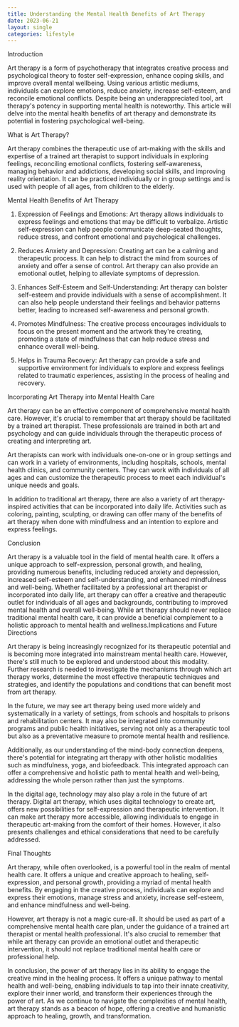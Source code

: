 ```yaml
---
title: Understanding the Mental Health Benefits of Art Therapy
date: 2023-06-21
layout: single
categories: lifestyle
---
```

Introduction

Art therapy is a form of psychotherapy that integrates creative process and psychological theory to foster self-expression, enhance coping skills, and improve overall mental wellbeing. Using various artistic mediums, individuals can explore emotions, reduce anxiety, increase self-esteem, and reconcile emotional conflicts. Despite being an underappreciated tool, art therapy's potency in supporting mental health is noteworthy. This article will delve into the mental health benefits of art therapy and demonstrate its potential in fostering psychological well-being.

What is Art Therapy?

Art therapy combines the therapeutic use of art-making with the skills and expertise of a trained art therapist to support individuals in exploring feelings, reconciling emotional conflicts, fostering self-awareness, managing behavior and addictions, developing social skills, and improving reality orientation. It can be practiced individually or in group settings and is used with people of all ages, from children to the elderly.

Mental Health Benefits of Art Therapy

1. Expression of Feelings and Emotions: Art therapy allows individuals to express feelings and emotions that may be difficult to verbalize. Artistic self-expression can help people communicate deep-seated thoughts, reduce stress, and confront emotional and psychological challenges.

2. Reduces Anxiety and Depression: Creating art can be a calming and therapeutic process. It can help to distract the mind from sources of anxiety and offer a sense of control. Art therapy can also provide an emotional outlet, helping to alleviate symptoms of depression.

3. Enhances Self-Esteem and Self-Understanding: Art therapy can bolster self-esteem and provide individuals with a sense of accomplishment. It can also help people understand their feelings and behavior patterns better, leading to increased self-awareness and personal growth.

4. Promotes Mindfulness: The creative process encourages individuals to focus on the present moment and the artwork they're creating, promoting a state of mindfulness that can help reduce stress and enhance overall well-being.

5. Helps in Trauma Recovery: Art therapy can provide a safe and supportive environment for individuals to explore and express feelings related to traumatic experiences, assisting in the process of healing and recovery.

Incorporating Art Therapy into Mental Health Care

Art therapy can be an effective component of comprehensive mental health care. However, it's crucial to remember that art therapy should be facilitated by a trained art therapist. These professionals are trained in both art and psychology and can guide individuals through the therapeutic process of creating and interpreting art.

Art therapists can work with individuals one-on-one or in group settings and can work in a variety of environments, including hospitals, schools, mental health clinics, and community centers. They can work with individuals of all ages and can customize the therapeutic process to meet each individual's unique needs and goals.

In addition to traditional art therapy, there are also a variety of art therapy-inspired activities that can be incorporated into daily life. Activities such as coloring, painting, sculpting, or drawing can offer many of the benefits of art therapy when done with mindfulness and an intention to explore and express feelings.

Conclusion

Art therapy is a valuable tool in the field of mental health care. It offers a unique approach to self-expression, personal growth, and healing, providing numerous benefits, including reduced anxiety and depression, increased self-esteem and self-understanding, and enhanced mindfulness and well-being. Whether facilitated by a professional art therapist or incorporated into daily life, art therapy can offer a creative and therapeutic outlet for individuals of all ages and backgrounds, contributing to improved mental health and overall well-being. While art therapy should never replace traditional mental health care, it can provide a beneficial complement to a holistic approach to mental health and wellness.Implications and Future Directions

Art therapy is being increasingly recognized for its therapeutic potential and is becoming more integrated into mainstream mental health care. However, there's still much to be explored and understood about this modality. Further research is needed to investigate the mechanisms through which art therapy works, determine the most effective therapeutic techniques and strategies, and identify the populations and conditions that can benefit most from art therapy.

In the future, we may see art therapy being used more widely and systematically in a variety of settings, from schools and hospitals to prisons and rehabilitation centers. It may also be integrated into community programs and public health initiatives, serving not only as a therapeutic tool but also as a preventative measure to promote mental health and resilience.

Additionally, as our understanding of the mind-body connection deepens, there's potential for integrating art therapy with other holistic modalities such as mindfulness, yoga, and biofeedback. This integrated approach can offer a comprehensive and holistic path to mental health and well-being, addressing the whole person rather than just the symptoms.

In the digital age, technology may also play a role in the future of art therapy. Digital art therapy, which uses digital technology to create art, offers new possibilities for self-expression and therapeutic intervention. It can make art therapy more accessible, allowing individuals to engage in therapeutic art-making from the comfort of their homes. However, it also presents challenges and ethical considerations that need to be carefully addressed.

Final Thoughts

Art therapy, while often overlooked, is a powerful tool in the realm of mental health care. It offers a unique and creative approach to healing, self-expression, and personal growth, providing a myriad of mental health benefits. By engaging in the creative process, individuals can explore and express their emotions, manage stress and anxiety, increase self-esteem, and enhance mindfulness and well-being.

However, art therapy is not a magic cure-all. It should be used as part of a comprehensive mental health care plan, under the guidance of a trained art therapist or mental health professional. It's also crucial to remember that while art therapy can provide an emotional outlet and therapeutic intervention, it should not replace traditional mental health care or professional help.

In conclusion, the power of art therapy lies in its ability to engage the creative mind in the healing process. It offers a unique pathway to mental health and well-being, enabling individuals to tap into their innate creativity, explore their inner world, and transform their experiences through the power of art. As we continue to navigate the complexities of mental health, art therapy stands as a beacon of hope, offering a creative and humanistic approach to healing, growth, and transformation.